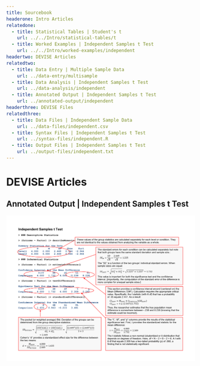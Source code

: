```yaml
---
title: Sourcebook
headerone: Intro Articles
relatedone:
  - title: Statistical Tables | Student's t
    url: ../../Intro/statistical-tables/t
  - title: Worked Examples | Independent Samples t Test
    url: ../../Intro/worked-examples/independent
headertwo: DEVISE Articles
relatedtwo:
  - title: Data Entry | Multiple Sample Data
    url: ../data-entry/multisample
  - title: Data Analysis | Independent Samples t Test
    url: ../data-analysis/independent
  - title: Annotated Output | Independent Samples t Test
    url: ../annotated-output/independent
headerthree: DEVISE Files
relatedthree:
  - title: Data Files | Independent Sample Data
    url: ../data-files/independent.csv
  - title: Syntax Files | Independent Samples t Test
    url: ../syntax-files/independent.R
  - title: Output Files | Independent Samples t Test
    url: ../output-files/independent.txt
---
```


# DEVISE Articles

## Annotated Output | Independent Samples t Test

<p align="center"><kbd><img src="independent.png"></kbd></p>
